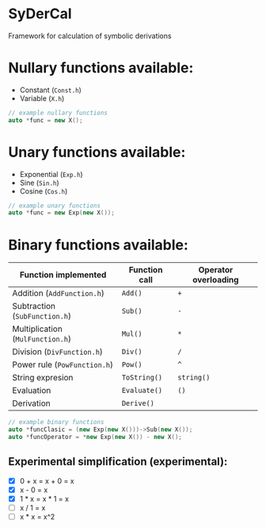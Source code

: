 # SyDerCal
Framework for calculation of symbolic derivations

# Nullary functions available:
- Constant (`Const.h`)
- Variable (`X.h`)

```cpp
// example nullary functions
auto *func = new X();
```

# Unary functions available:
- Exponential (`Exp.h`)
- Sine (`Sin.h`)
- Cosine (`Cos.h`)

```cpp
// example unary functions
auto *func = new Exp(new X());
```

# Binary functions available:
Function implemented | Function call | Operator overloading
------------ | ------------- | ------------
Addition (`AddFunction.h`) | `Add()` | `+`
Subtraction (`SubFunction.h`) | `Sub()` | `-`
Multiplication (`MulFunction.h`) | `Mul()` | `*`
Division (`DivFunction.h`) | `Div()` | `/`
Power rule (`PowFunction.h`) | `Pow()` | `^`
String expresion | `ToString()` | `string()`
Evaluation | `Evaluate()` | `()`
Derivation | `Derive()` | 

```cpp
// example binary functions
auto *funcClasic = (new Exp(new X()))->Sub(new X());
auto *funcOperator = *new Exp(new X()) - new X(); 
```

## Experimental simplification (experimental):

- [x] 0 + x = x + 0 = x
- [x] x - 0 = x
- [x] 1 * x = x * 1 = x
- [ ] x / 1 = x
- [ ] x * x = x^2